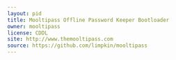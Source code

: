 ```yaml
---
layout: pid
title: Mooltipass Offline Password Keeper Bootloader
owner: mooltipass
license: CDDL
site: http://www.themooltipass.com
source: https://github.com/limpkin/mooltipass
---
```

